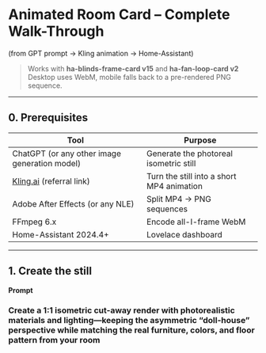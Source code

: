 # Animated Room Card – Complete Walk-Through  
(from GPT prompt → Kling animation → Home-Assistant)

> Works with **ha-blinds-frame-card v15** and **ha-fan-loop-card v2**  
> Desktop uses WebM, mobile falls back to a pre-rendered PNG sequence.

---

## 0. Prerequisites
| Tool | Purpose |
|------|---------|
| ChatGPT (or any other image generation model) | Generate the photoreal isometric still |
| [Kling.ai](https://klingai.com/h5-app/invitation?code=7BLZEBP5VTT5) (referral link) | Turn the still into a short MP4 animation |
| Adobe After Effects (or any NLE) | Split MP4 → PNG sequences |
| FFmpeg 6.x | Encode all-I-frame WebM |
| Home-Assistant 2024.4+ | Lovelace dashboard |

---

## 1. Create the still

**Prompt**

### Create a 1:1 isometric cut-away render with photorealistic materials and lighting—keeping the asymmetric “doll-house” perspective while matching the real furniture, colors, and floor pattern from your room